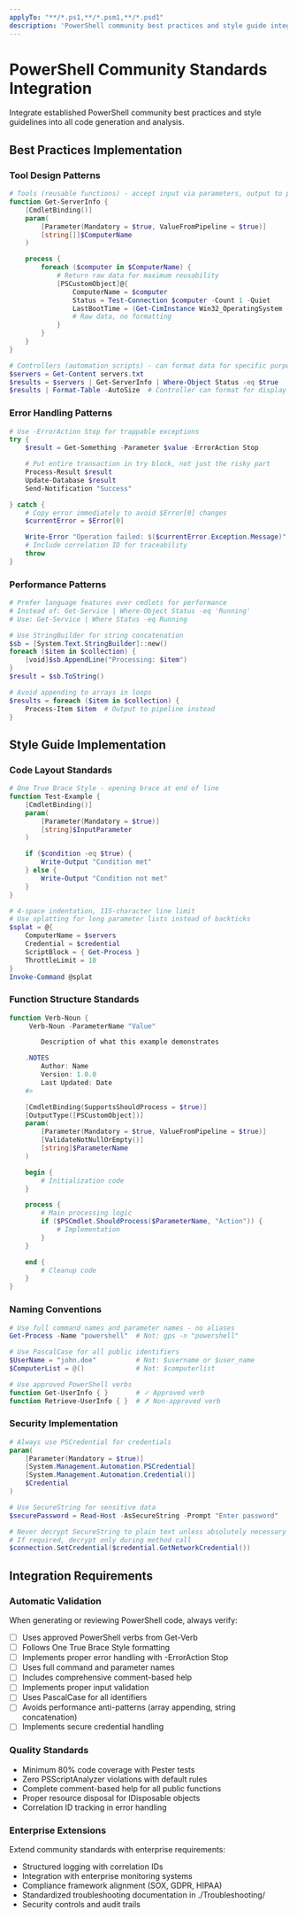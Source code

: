 ```yaml
---
applyTo: "**/*.ps1,**/*.psm1,**/*.psd1"
description: 'PowerShell community best practices and style guide integration'
---
```


# PowerShell Community Standards Integration

Integrate established PowerShell community best practices and style guidelines into all code generation and analysis.

## Best Practices Implementation

### Tool Design Patterns
```powershell
# Tools (reusable functions) - accept input via parameters, output to pipeline
function Get-ServerInfo {
    [CmdletBinding()]
    param(
        [Parameter(Mandatory = $true, ValueFromPipeline = $true)]
        [string[]]$ComputerName
    )

    process {
        foreach ($computer in $ComputerName) {
            # Return raw data for maximum reusability
            [PSCustomObject]@{
                ComputerName = $computer
                Status = Test-Connection $computer -Count 1 -Quiet
                LastBootTime = (Get-CimInstance Win32_OperatingSystem -ComputerName $computer).LastBootUpTime
                # Raw data, no formatting
            }
        }
    }
}

# Controllers (automation scripts) - can format data for specific purpose
$servers = Get-Content servers.txt
$results = $servers | Get-ServerInfo | Where-Object Status -eq $true
$results | Format-Table -AutoSize  # Controller can format for display
```

### Error Handling Patterns
```powershell
# Use -ErrorAction Stop for trappable exceptions
try {
    $result = Get-Something -Parameter $value -ErrorAction Stop

    # Put entire transaction in try block, not just the risky part
    Process-Result $result
    Update-Database $result
    Send-Notification "Success"

} catch {
    # Copy error immediately to avoid $Error[0] changes
    $currentError = $Error[0]

    Write-Error "Operation failed: $($currentError.Exception.Message)"
    # Include correlation ID for traceability
    throw
}
```

### Performance Patterns
```powershell
# Prefer language features over cmdlets for performance
# Instead of: Get-Service | Where-Object Status -eq 'Running'
# Use: Get-Service | Where Status -eq Running

# Use StringBuilder for string concatenation
$sb = [System.Text.StringBuilder]::new()
foreach ($item in $collection) {
    [void]$sb.AppendLine("Processing: $item")
}
$result = $sb.ToString()

# Avoid appending to arrays in loops
$results = foreach ($item in $collection) {
    Process-Item $item  # Output to pipeline instead
}
```

## Style Guide Implementation

### Code Layout Standards
```powershell
# One True Brace Style - opening brace at end of line
function Test-Example {
    [CmdletBinding()]
    param(
        [Parameter(Mandatory = $true)]
        [string]$InputParameter
    )

    if ($condition -eq $true) {
        Write-Output "Condition met"
    } else {
        Write-Output "Condition not met"
    }
}

# 4-space indentation, 115-character line limit
# Use splatting for long parameter lists instead of backticks
$splat = @{
    ComputerName = $servers
    Credential = $credential
    ScriptBlock = { Get-Process }
    ThrottleLimit = 10
}
Invoke-Command @splat
```

### Function Structure Standards
```powershell
function Verb-Noun {
     Verb-Noun -ParameterName "Value"

        Description of what this example demonstrates

    .NOTES
        Author: Name
        Version: 1.0.0
        Last Updated: Date
    #>

    [CmdletBinding(SupportsShouldProcess = $true)]
    [OutputType([PSCustomObject])]
    param(
        [Parameter(Mandatory = $true, ValueFromPipeline = $true)]
        [ValidateNotNullOrEmpty()]
        [string]$ParameterName
    )

    begin {
        # Initialization code
    }

    process {
        # Main processing logic
        if ($PSCmdlet.ShouldProcess($ParameterName, "Action")) {
            # Implementation
        }
    }

    end {
        # Cleanup code
    }
}
```

### Naming Conventions
```powershell
# Use full command names and parameter names - no aliases
Get-Process -Name "powershell"  # Not: gps -n "powershell"

# Use PascalCase for all public identifiers
$UserName = "john.doe"          # Not: $username or $user_name
$ComputerList = @()             # Not: $computerlist

# Use approved PowerShell verbs
function Get-UserInfo { }       # ✓ Approved verb
function Retrieve-UserInfo { }  # ✗ Non-approved verb
```

### Security Implementation
```powershell
# Always use PSCredential for credentials
param(
    [Parameter(Mandatory = $true)]
    [System.Management.Automation.PSCredential]
    [System.Management.Automation.Credential()]
    $Credential
)

# Use SecureString for sensitive data
$securePassword = Read-Host -AsSecureString -Prompt "Enter password"

# Never decrypt SecureString to plain text unless absolutely necessary
# If required, decrypt only during method call
$connection.SetCredential($credential.GetNetworkCredential())
```

## Integration Requirements

### Automatic Validation
When generating or reviewing PowerShell code, always verify:
- [ ] Uses approved PowerShell verbs from Get-Verb
- [ ] Follows One True Brace Style formatting
- [ ] Implements proper error handling with -ErrorAction Stop
- [ ] Uses full command and parameter names
- [ ] Includes comprehensive comment-based help
- [ ] Implements proper input validation
- [ ] Uses PascalCase for all identifiers
- [ ] Avoids performance anti-patterns (array appending, string concatenation)
- [ ] Implements secure credential handling

### Quality Standards
- Minimum 80% code coverage with Pester tests
- Zero PSScriptAnalyzer violations with default rules
- Complete comment-based help for all public functions
- Proper resource disposal for IDisposable objects
- Correlation ID tracking in error handling

### Enterprise Extensions
Extend community standards with enterprise requirements:
- Structured logging with correlation IDs
- Integration with enterprise monitoring systems
- Compliance framework alignment (SOX, GDPR, HIPAA)
- Standardized troubleshooting documentation in ./Troubleshooting/
- Security controls and audit trails